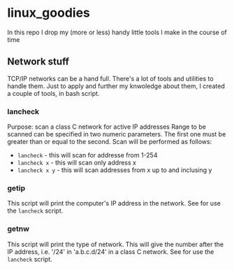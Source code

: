 # linux_goodies
In this repo I drop my (more or less) handy little tools I make in the course of time

## Network stuff
TCP/IP networks can be a hand full. 
There's a lot of tools and utilities to handle them. 
Just to apply and further my knwoledge about them, I created a couple of tools, in bash script.

### lancheck
Purpose: scan a class C network for active IP addresses
Range to be scanned can be specified in two numeric parameters.
The first one must be greater than or equal to the second. 
Scan will be performed as follows:
- `lancheck` - this will scan for addresse from 1-254
- `lancheck x` - this will scan only address x
- `lancheck x y` - this will scan addresses from x up to and inclusing y

### getip
This script will print the computer's IP address in the network.
See for use the `lancheck` script.

### getnw
This script will print the type of network. This will give the number after the IP address, i.e. '/24' in 'a.b.c.d/24' in a class C network.
See for use the `lancheck` script.
